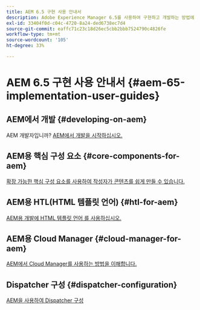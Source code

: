 ```yaml
---
title: AEM 6.5 구현 사용 안내서
description: Adobe Experience Manager 6.5를 사용하여 구현하고 개발하는 방법에 대한 개요입니다.
exl-id: 33404f0d-c04c-4720-8a24-ded6738ec7d4
source-git-commit: eaffc71c23c18d26ec5cbb2bbb7524790c4826fe
workflow-type: tm+mt
source-wordcount: '105'
ht-degree: 33%

---
```


# AEM 6.5 구현 사용 안내서 {#aem-65-implementation-user-guides}

## AEM에서 개발 {#developing-on-aem}

AEM 개발자입니까? [AEM에서 개발을 시작하십시오.](/help/sites-developing/home.md)

## AEM용 핵심 구성 요소 {#core-components-for-aem}

[확장 가능한 핵심 구성 요소를 사용하여 작성자가 콘텐츠를 쉽게 만들 수 있습니다.](https://experienceleague.adobe.com/docs/experience-manager-core-components/using/introduction.html)

## AEM용 HTL(HTML 템플릿 언어) {#htl-for-aem}

[AEM용 개발에 HTML 템플릿 언어 를 사용하십시오.](https://experienceleague.adobe.com/docs/experience-manager-htl/content/overview.html)

## AEM용 Cloud Manager {#cloud-manager-for-aem}

[AEM에서 Cloud Manager를 사용하는 방법을 이해합니다.](https://experienceleague.adobe.com/docs/experience-manager-cloud-manager/content/introduction.html)

## Dispatcher 구성 {#dispatcher-configuration}

[AEM을 사용하여 Dispatcher 구성](https://experienceleague.adobe.com/docs/experience-manager-dispatcher/using/dispatcher.html)
